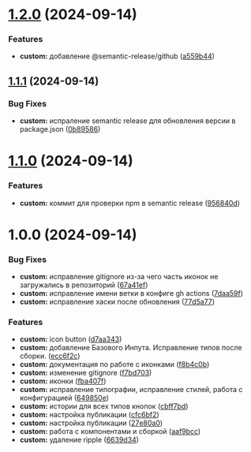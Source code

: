 # [1.2.0](https://github.com/w3k5/ui/compare/v1.1.1...v1.2.0) (2024-09-14)


### Features

* **custom:** добавление @semantic-release/github ([a559b44](https://github.com/w3k5/ui/commit/a559b444f8e4ac8303d9992d5413be11e7241665))

## [1.1.1](https://github.com/w3k5/ui/compare/v1.1.0...v1.1.1) (2024-09-14)


### Bug Fixes

* **custom:** испраление semantic release для обновления версии в package.json ([0b89586](https://github.com/w3k5/ui/commit/0b895863a879cccbe68ee156205ee9aec3fe810a))

# [1.1.0](https://github.com/w3k5/ui/compare/v1.0.0...v1.1.0) (2024-09-14)


### Features

* **custom:** коммит для проверки npm в semantic release ([956840d](https://github.com/w3k5/ui/commit/956840d4e003a8776998ef349400867ee76daeae))

# 1.0.0 (2024-09-14)


### Bug Fixes

* **custom:** исправление gitignore из-за чего часть иконок не загружались в репозиторий ([67a41ef](https://github.com/w3k5/ui/commit/67a41ef6cde4f658eafbde5de064a5282d6a34d5))
* **custom:** исправление имени ветки в конфиге gh actions ([7daa59f](https://github.com/w3k5/ui/commit/7daa59fd7610b0ce59c220c0703e9f50b1dbcc4e))
* **custom:** исправление хаски после обновления ([77d5a77](https://github.com/w3k5/ui/commit/77d5a770d652dc21735b621961a52c7fa27336bc))


### Features

* **custom:** icon button ([d7aa343](https://github.com/w3k5/ui/commit/d7aa34316233e0914d31eb03a7c6b519f08f8510))
* **custom:** добавление Базового Инпута. Исправление типов после сборки. ([ecc6f2c](https://github.com/w3k5/ui/commit/ecc6f2c0a12f44701760771cfceb00af8c689b9e))
* **custom:** документация по работе с иконками ([f8b4c0b](https://github.com/w3k5/ui/commit/f8b4c0bdf2dcfc5f0e895f72db28b318c3a64088))
* **custom:** изменение gitignore ([f7bd703](https://github.com/w3k5/ui/commit/f7bd7037f7815527d41f18236ef78259a025d256))
* **custom:** иконки ([fba407f](https://github.com/w3k5/ui/commit/fba407f6bcfae9adb6533c10618e0bc99a4f19dd))
* **custom:** исправление типографии, исправление стилей, работа с конфигурацией ([649850e](https://github.com/w3k5/ui/commit/649850e351366e80be50ea418215fe4458e51402))
* **custom:** истории для всех типов кнопок ([cbff7bd](https://github.com/w3k5/ui/commit/cbff7bd089c1b099cacfb37139edd80358b347cf))
* **custom:** настройка публикации ([cfc6bf2](https://github.com/w3k5/ui/commit/cfc6bf2357fcfccb511102c7a0f8a0b098cf4659))
* **custom:** настройка публикации ([27e80a0](https://github.com/w3k5/ui/commit/27e80a087b9afc761ce5bcbb468d0442cf34b486))
* **custom:** работа с компонентами и сборкой ([aaf9bcc](https://github.com/w3k5/ui/commit/aaf9bcc78742b066ea47e1c862b3ad21824b825c))
* **custom:** удаление ripple ([6639d34](https://github.com/w3k5/ui/commit/6639d34524cd7df6eb76d79d5daa13cc21fe9a95))
